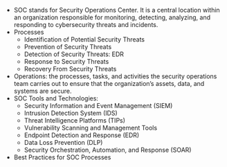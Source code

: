- SOC stands for Security Operations Center. It is a central location within an organization responsible for monitoring, detecting, analyzing, and responding to cybersecurity threats and incidents.
- Processes
	- Identification of Potential Security Threats
	- Prevention of Security Threats
	- Detection of Security Threats: EDR
	- Response to Security Threats
	- Recovery From Security Threats
- Operations: the processes, tasks, and activities the security operations team carries out to ensure that the organization’s assets, data, and systems are secure.
- SOC Tools and Technologies:
	- Security Information and Event Management (SIEM)
	- Intrusion Detection System (IDS)
	- Threat Intelligence Platforms (TIPs)
	- Vulnerability Scanning and Management Tools
	- Endpoint Detection and Response (EDR)
	- Data Loss Prevention (DLP)
	- Security Orchestration, Automation, and Response (SOAR)
- Best Practices for SOC Processes